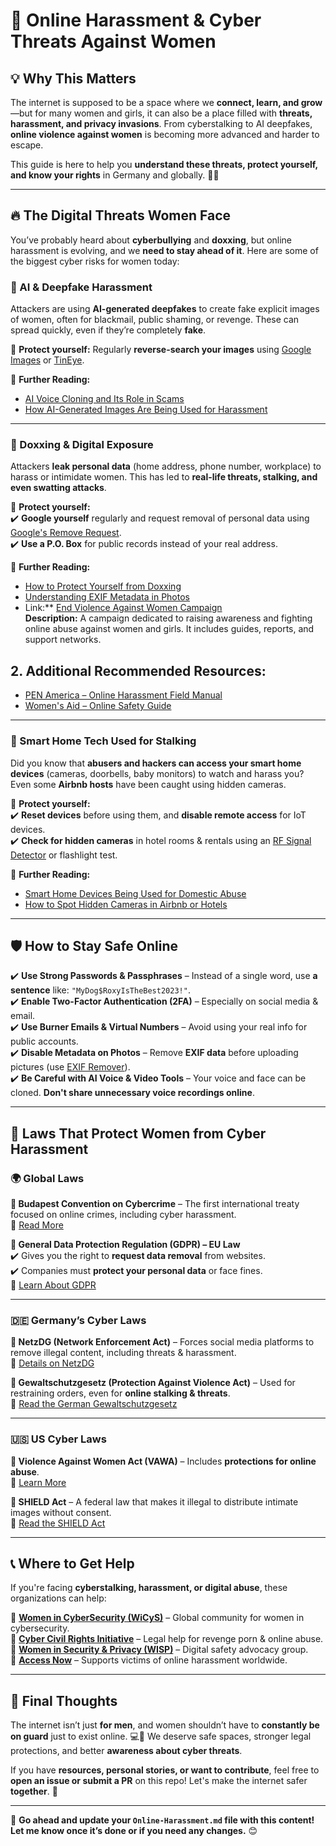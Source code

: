 # 🚨 Online Harassment & Cyber Threats Against Women  

## 💡 Why This Matters  
The internet is supposed to be a space where we **connect, learn, and grow**—but for many women and girls, it can also be a place filled with **threats, harassment, and privacy invasions**. From cyberstalking to AI deepfakes, **online violence against women** is becoming more advanced and harder to escape.  

This guide is here to help you **understand these threats, protect yourself, and know your rights** in Germany and globally. 💪🔐  

---

## **🔥 The Digital Threats Women Face**  
You’ve probably heard about **cyberbullying** and **doxxing**, but online harassment is evolving, and we **need to stay ahead of it**. Here are some of the biggest cyber risks for women today:  

### **📌 AI & Deepfake Harassment**  
Attackers are using **AI-generated deepfakes** to create fake explicit images of women, often for blackmail, public shaming, or revenge. These can spread quickly, even if they’re completely **fake**.  

🔹 **Protect yourself:** Regularly **reverse-search your images** using [Google Images](https://images.google.com/) or [TinEye](https://tineye.com/).  

🔹 **Further Reading:**  
- [AI Voice Cloning and Its Role in Scams](https://www.corporatecomplianceinsights.com/ai-voice-cloning-extortion-vishing-scams/)  
- [How AI-Generated Images Are Being Used for Harassment](https://www.parkview.com/blog/artificial-intelligence-and-online-harassment)  

---

### **📌 Doxxing & Digital Exposure**  
Attackers **leak personal data** (home address, phone number, workplace) to harass or intimidate women. This has led to **real-life threats, stalking, and even swatting attacks**.  

🔹 **Protect yourself:**  
✔️ **Google yourself** regularly and request removal of personal data using [Google's Remove Request](https://support.google.com/websearch/troubleshooter/3111061?hl=en).  
✔️ **Use a P.O. Box** for public records instead of your real address.  

🔹 **Further Reading:**  
- [How to Protect Yourself from Doxxing](https://oercs.berkeley.edu/privacy/privacy-resources/protect-yourself-doxxing)  
- [Understanding EXIF Metadata in Photos](https://www.canto.com/blog/photo-metadata/)
- Link:** [End Violence Against Women Campaign](https://www.endviolenceagainstwomen.org.uk/campaign/online-abuse/)  
**Description:** A campaign dedicated to raising awareness and fighting online abuse against women and girls. It includes guides, reports, and support networks.

## 2. Additional Recommended Resources:
- [PEN America – Online Harassment Field Manual](https://onlineharassmentfieldmanual.pen.org/)
- [Women's Aid – Online Safety Guide](https://www.womensaid.org.uk/cover-your-tracks-online/)


---

### **📌 Smart Home Tech Used for Stalking**  
Did you know that **abusers and hackers can access your smart home devices** (cameras, doorbells, baby monitors) to watch and harass you? Even some **Airbnb hosts** have been caught using hidden cameras.  

🔹 **Protect yourself:**  
✔️ **Reset devices** before using them, and **disable remote access** for IoT devices.  
✔️ **Check for hidden cameras** in hotel rooms & rentals using an [RF Signal Detector](https://www.amazon.de/Strahlungsdetektor-Elektromagnetische-Handgehaltener-EMF-Inspektionen-RD630/dp/B0C4L12RB4/ref=asc_df_B0C4L12RB4?mcid=52f99ab725d13c1d92c9c413528c6728&th=1&hvocijid=11391639187285533429-B0C4L12RB4-&hvexpln=75&tag=googshopde-21&linkCode=df0&hvadid=696184104678&hvpos=&hvnetw=g&hvrand=11391639187285533429&hvpone=&hvptwo=&hvqmt=&hvdev=c&hvdvcmdl=&hvlocint=&hvlocphy=9044390&hvtargid=pla-2281435176898&gad_source=1) or flashlight test.  

🔹 **Further Reading:**  
- [Smart Home Devices Being Used for Domestic Abuse](https://www.theguardian.com/commentisfree/2023/apr/04/smart-tech-domestic-abusers-women)  
- [How to Spot Hidden Cameras in Airbnb or Hotels](https://www.cnet.com/home/security/spot-hidden-cameras-in-airbnb/)  

---

## **🛡️ How to Stay Safe Online**  

✔️ **Use Strong Passwords & Passphrases** – Instead of a single word, use **a sentence** like: `"MyDog$RoxyIsTheBest2023!"`.  
✔️ **Enable Two-Factor Authentication (2FA)** – Especially on social media & email.  
✔️ **Use Burner Emails & Virtual Numbers** – Avoid using your real info for public accounts.  
✔️ **Disable Metadata on Photos** – Remove **EXIF data** before uploading pictures (use [EXIF Remover](https://www.verexif.com/en/)).  
✔️ **Be Careful with AI Voice & Video Tools** – Your voice and face can be cloned. **Don't share unnecessary voice recordings online**.  

---

## **📜 Laws That Protect Women from Cyber Harassment**  

### **🌍 Global Laws**  
**🔹 Budapest Convention on Cybercrime** – The first international treaty focused on online crimes, including cyber harassment.  
🔗 [Read More](https://www.coe.int/en/web/conventions/full-list/-/conventions/treaty/185)  

**🔹 General Data Protection Regulation (GDPR) – EU Law**  
✔️ Gives you the right to **request data removal** from websites.  
✔️ Companies must **protect your personal data** or face fines.  
🔗 [Learn About GDPR](https://gdpr-info.eu/)  

---

### **🇩🇪 Germany’s Cyber Laws**  
**🔹 NetzDG (Network Enforcement Act)** – Forces social media platforms to remove illegal content, including threats & harassment.  
🔗 [Details on NetzDG](https://www.bundesjustizamt.de/SharedDocs/Downloads/DE/NetzDG/Leitlinien_Geldbussen_en.pdf?__blob=publicationFile&v=3)  

**🔹 Gewaltschutzgesetz (Protection Against Violence Act)** – Used for restraining orders, even for **online stalking & threats**.  
🔗 [Read the German Gewaltschutzgesetz](https://www.hilfe-info.de/Webs/hilfeinfo/EN/KnowYourRights/GewaltschutzGesetz/GewaltschutzGesetz_node.html#:~:text=The%20Act%20on%20Protection%20against,in%20the%20form%20of%20stalking.)  

---

### **🇺🇸 US Cyber Laws**  
**🔹 Violence Against Women Act (VAWA)** – Includes **protections for online abuse**.  
🔗 [Learn More](https://www.justice.gov/ovw)  

**🔹 SHIELD Act** – A federal law that makes it illegal to distribute intimate images without consent.  
🔗 [Read the SHIELD Act](https://github.com/Bareen-Mangal/Women-Cyber-Risks/raw/main/Resources/PDFs/May-2023-CCRI-SHIELD-Explainer.pdf)  

---

## **📞 Where to Get Help**  

If you're facing **cyberstalking, harassment, or digital abuse**, these organizations can help:  

🔹 **[Women in CyberSecurity (WiCyS)](https://www.wicys.org/)** – Global community for women in cybersecurity.  
🔹 **[Cyber Civil Rights Initiative](https://cybercivilrights.org/)** – Legal help for revenge porn & online abuse.  
🔹 **[Women in Security & Privacy (WISP)](https://www.wisporg.com/)** – Digital safety advocacy group.  
🔹 **[Access Now](https://www.accessnow.org/)** – Supports victims of online harassment worldwide.  

---

## **📌 Final Thoughts**  
The internet isn’t just **for men**, and women shouldn’t have to **constantly be on guard** just to exist online. 💻🚫 We deserve safe spaces, stronger legal protections, and better **awareness about cyber threats**.  

If you have **resources, personal stories, or want to contribute**, feel free to **open an issue or submit a PR** on this repo! Let's make the internet safer **together**. 💙  

---

🚀 **Go ahead and update your `Online-Harassment.md` file with this content! Let me know once it’s done or if you need any changes.** 😊  
